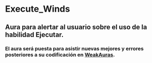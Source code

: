 # Execute_Winds

## Aura para alertar al usuario sobre el uso de la habilidad Ejecutar.

### El aura será puesta para asistir nuevas mejores y errores posteriores a su codificación en [WeakAuras](https://wago.io/).
